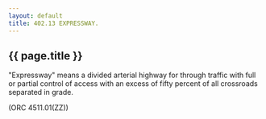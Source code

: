 ```yaml
---
layout: default 
title: 402.13 EXPRESSWAY.
---
```


{{ page.title }}
----------------

"Expressway" means a divided arterial highway for through traffic with
full or partial control of access with an excess of fifty percent of all
crossroads separated in grade.

(ORC 4511.01(ZZ))
